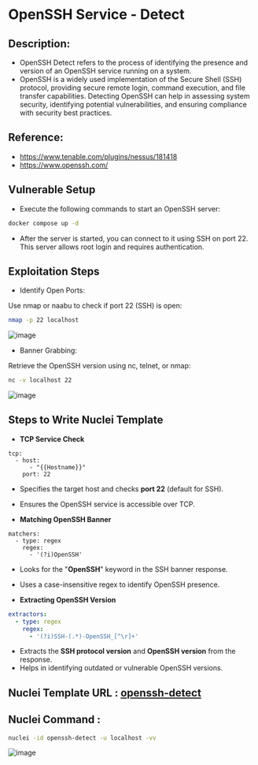 # OpenSSH Service - Detect

## Description:
- OpenSSH Detect refers to the process of identifying the presence and version of an OpenSSH service running on a system.
- OpenSSH is a widely used implementation of the Secure Shell (SSH) protocol, providing secure remote login, command execution, and file transfer capabilities. Detecting OpenSSH can help in assessing system security, identifying potential vulnerabilities, and ensuring compliance with security best practices.

## Reference:
- https://www.tenable.com/plugins/nessus/181418
- https://www.openssh.com/

## Vulnerable Setup

- Execute the following commands to start an OpenSSH server:

```bash
docker compose up -d
```

- After the server is started, you can connect to it using SSH on port 22. This server allows root login and requires authentication.

## Exploitation Steps

- Identify Open Ports:

Use nmap or naabu to check if port 22 (SSH) is open:

```bash
nmap -p 22 localhost
```

![image](https://github.com/user-attachments/assets/d85e4e68-817e-4cd9-b438-37d259070033)

- Banner Grabbing:

Retrieve the OpenSSH version using nc, telnet, or nmap:

```bash
nc -v localhost 22
```

![image](https://github.com/user-attachments/assets/30767c27-18c5-4bbe-9ad1-715506fbf4d2)

## Steps to Write Nuclei Template

- **TCP Service Check**

```
tcp:
  - host:
      - "{{Hostname}}"
    port: 22
```

- Specifies the target host and checks **port 22** (default for SSH).
- Ensures the OpenSSH service is accessible over TCP.

- **Matching OpenSSH Banner**

```
matchers:
  - type: regex
    regex:
      - '(?i)OpenSSH'
```

- Looks for the "**OpenSSH**" keyword in the SSH banner response.
- Uses a case-insensitive regex to identify OpenSSH presence.

- **Extracting OpenSSH Version**

```yaml
extractors:
  - type: regex
    regex:
      - '(?i)SSH-(.*)-OpenSSH_[^\r]+'
```

- Extracts the **SSH protocol version** and **OpenSSH version** from the response.
- Helps in identifying outdated or vulnerable OpenSSH versions.

## Nuclei Template URL : [openssh-detect](https://github.com/projectdiscovery/nuclei-templates/blob/main/network/detection/openssh-detect.yaml)

## Nuclei Command :

```bash
nuclei -id openssh-detect -u localhost -vv
```

![image](https://github.com/user-attachments/assets/4f278dda-7355-42a4-a9fd-c5477df63ce5)
